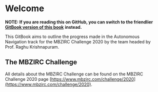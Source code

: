 # Welcome

**NOTE: If you are reading this on GitHub, you can switch to the friendlier** [**GitBook version of this book**](https://app.gitbook.com/@slam-rbccps/s/slam/) **instead.**

This GitBook aims to outline the progress made in the Autonomous Navigation track for the MBZIRC Challenge 2020 by the team headed by Prof. Raghu Krishnapuram.



## The MBZIRC Challenge

All details about the MBZIRC Challenge can be found on the MBZIRC Challenge 2020 page [https://www.mbzirc.com/challenge/2020](https://www.mbzirc.com/challenge/2020).





